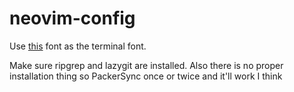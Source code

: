 # neovim-config

Use [this](https://github.com/ryanoasis/nerd-fonts/blob/master/patched-fonts/JetBrainsMono/NoLigatures/Regular/complete/JetBrains%20Mono%20NL%20Regular%20Nerd%20Font%20Complete%20Mono.ttf) font as the terminal font.

Make sure ripgrep and lazygit are installed.
Also there is no proper installation thing so PackerSync once or twice and it'll work I think
